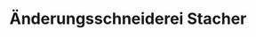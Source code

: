 ---
title: "Änderungsschneiderei Stacher"
url: /mistelbach/aenderungsschneiderei-stacher/
shop: Schneiderei
---
